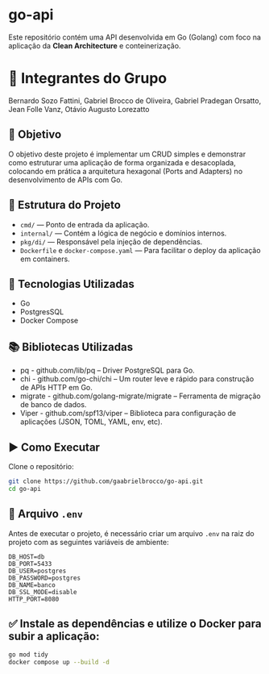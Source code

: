 # go-api

Este repositório contém uma API desenvolvida em Go (Golang) com foco na aplicação da **Clean Architecture** e conteinerização.

# 👤 Integrantes do Grupo

Bernardo Sozo Fattini, Gabriel Brocco de Oliveira, Gabriel Pradegan Orsatto, Jean Folle Vanz, Otávio Augusto Lorezatto

## 📌 Objetivo

O objetivo deste projeto é implementar um CRUD simples e demonstrar como estruturar uma aplicação de forma organizada e desacoplada, colocando em prática a arquitetura hexagonal (Ports and Adapters) no desenvolvimento de APIs com Go.

## 📁 Estrutura do Projeto

- `cmd/` — Ponto de entrada da aplicação.
- `internal/` — Contém a lógica de negócio e domínios internos.
- `pkg/di/` — Responsável pela injeção de dependências.
- `Dockerfile` e `docker-compose.yaml` — Para facilitar o deploy da aplicação em containers.

## 🚀 Tecnologias Utilizadas

- Go
- PostgresSQL
- Docker Compose

## 📚 Bibliotecas Utilizadas

- pq - github.com/lib/pq – Driver PostgreSQL para Go.
- chi - github.com/go-chi/chi – Um router leve e rápido para construção de APIs HTTP em Go.
- migrate - github.com/golang-migrate/migrate – Ferramenta de migração de banco de dados.
- Viper - github.com/spf13/viper – Biblioteca para configuração de aplicações (JSON, TOML, YAML, env, etc).

## ▶️ Como Executar

Clone o repositório:

```bash
git clone https://github.com/gaabrielbrocco/go-api.git
cd go-api
```
## 📝 Arquivo `.env`

Antes de executar o projeto, é necessário criar um arquivo `.env` na raiz do projeto com as seguintes variáveis de ambiente:

```env
DB_HOST=db
DB_PORT=5433
DB_USER=postgres
DB_PASSWORD=postgres
DB_NAME=banco
DB_SSL_MODE=disable
HTTP_PORT=8080
```
## ✅ Instale as dependências e utilize o Docker para subir a aplicação:

```bash
go mod tidy
docker compose up --build -d
